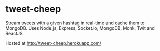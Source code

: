 tweet-cheep
===========

Stream tweets with a given hashtag in real-time and cache them to MongoDB.
Uses Node.js, Express, Socket.io, MongoDB, Monk, Twit and ReactJS

Hosted at http://tweet-cheep.herokuapp.com/

